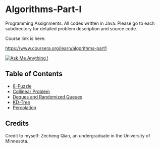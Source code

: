 # Algorithms-Part-I
Programming Assignments. All codes written in Java. Please go to each subdirectory for detailed problem description and source code.

Course link is here:

https://www.coursera.org/learn/algorithms-part1

[![Ask Me Anything !](https://img.shields.io/badge/Ask%20me-anything-1abc9c.svg)](https://GitHub.com/Naereen/ama)

## Table of Contents

+   [8-Puzzle](./8-Puzzle)
+   [Collinear Problem](./Collinear)
+   [Deques and Randomized Queues](./Deques-and-Randomized-Queues)
+   [KD-Tree](Kd-tree)
+   [Percolation](./Percolation)



## Credits

Credit to myself: Zecheng Qian, an undergraduate in the University of Minnesota.

